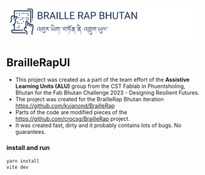 ![BrailleRap Bhutan](src/assets/images/braillerap-bhutan.png)
# BrailleRapUI
- This project was created as a part of the team effort of the **Assistive Learning Units (ALU)** group from the CST Fablab in Phuentsholing, Bhutan for the Fab Bhutan Challenge 2023 - Designing Resilient Futures. 
- The project was created for the BrailleRap Bhutan iteration https://github.com/kyjanond/BrailleRap
- Parts of the code are modified pieces of the https://github.com/crocsg/BrailleRap project.
- It was created fast, dirty and it probably contains lots of bugs. No guarantees.

### install and run
```
yarn install
vite dev
```
